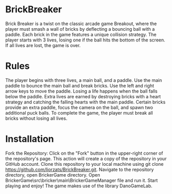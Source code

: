 # BrickBreaker
Brick Breaker is a twist on the classic arcade game Breakout, where the player must smash a wall of bricks by deflecting a bouncing ball with a paddle. Each brick in the game features a unique collision strategy. The player starts with 3 lives, losing one if the ball hits the bottom of the screen. If all lives are lost, the game is over.

# Rules
The player begins with three lives, a main ball, and a paddle. 
Use the main paddle to bounce the main ball and break bricks.
Use the left and right arrow keys to move the paddle.
Losing a life happens when the ball falls below the paddle. 
Extra lives are earned by destroying bricks with a heart strategy and catching the falling hearts with the main paddle.
Certain bricks provide an extra paddle, focus the camera on the ball, and spawn two additional puck balls.
To complete the game, the player must break all bricks without losing all lives.

# Installation
Fork the Repository: Click on the "Fork" button in the upper-right corner of the repository's page.
This action will create a copy of the repository in your GitHub account.
Clone this repository to your local machine using git clone https://github.com/liorzats/BrickBreaker.git.
Navigate to the repository directory, open BrickerGame directory.
Open BrickerGame\src\bricker\main\BrickerGameManager file and run it.
Start playing and enjoy!
The game makes use of the library DanoGameLab.
